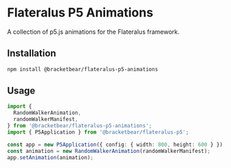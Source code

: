 # Flateralus P5 Animations

A collection of p5.js animations for the Flateralus framework.

## Installation

```bash
npm install @bracketbear/flateralus-p5-animations
```

## Usage

```typescript
import {
  RandomWalkerAnimation,
  randomWalkerManifest,
} from '@bracketbear/flateralus-p5-animations';
import { P5Application } from '@bracketbear/flateralus-p5';

const app = new P5Application({ config: { width: 800, height: 600 } });
const animation = new RandomWalkerAnimation(randomWalkerManifest);
app.setAnimation(animation);
```
